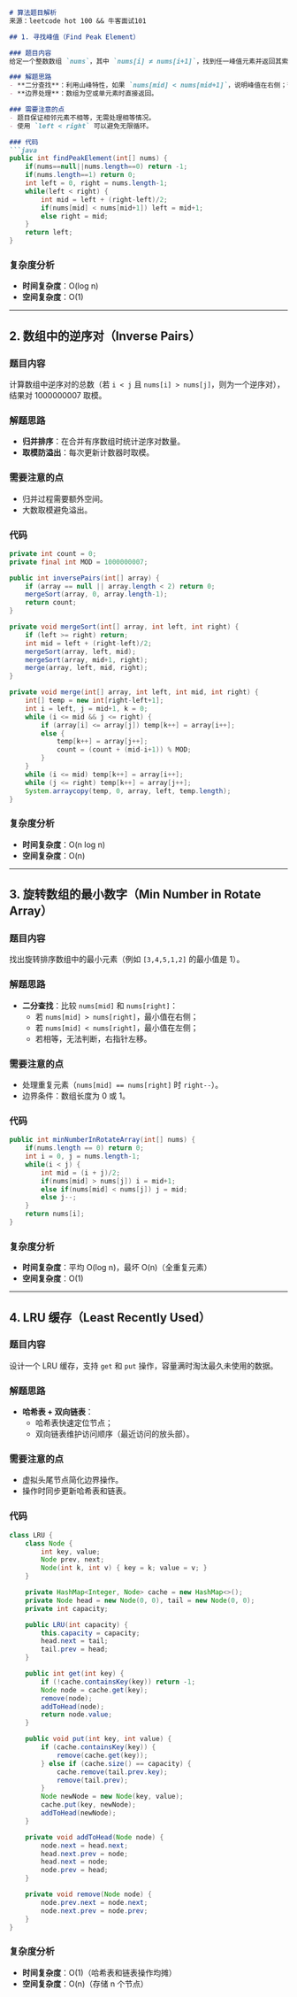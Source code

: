 ```markdown
# 算法题目解析
来源：leetcode hot 100 && 牛客面试101

## 1. 寻找峰值（Find Peak Element）

### 题目内容
给定一个整数数组 `nums`，其中 `nums[i] ≠ nums[i+1]`，找到任一峰值元素并返回其索引。峰值元素是指其值大于左右相邻值的元素。假设 `nums[-1] = nums[n] = -∞`。

### 解题思路
- **二分查找**：利用山峰特性，如果 `nums[mid] < nums[mid+1]`，说明峰值在右侧；否则在左侧。
- **边界处理**：数组为空或单元素时直接返回。

### 需要注意的点
- 题目保证相邻元素不相等，无需处理相等情况。
- 使用 `left < right` 可以避免无限循环。

### 代码
```java
public int findPeakElement(int[] nums) {
    if(nums==null||nums.length==0) return -1;
    if(nums.length==1) return 0;
    int left = 0, right = nums.length-1;
    while(left < right) {
        int mid = left + (right-left)/2;
        if(nums[mid] < nums[mid+1]) left = mid+1;
        else right = mid;
    }
    return left;
}
```

### 复杂度分析
- **时间复杂度**：O(log n)
- **空间复杂度**：O(1)

---

## 2. 数组中的逆序对（Inverse Pairs）

### 题目内容
计算数组中逆序对的总数（若 `i < j` 且 `nums[i] > nums[j]`，则为一个逆序对），结果对 1000000007 取模。

### 解题思路
- **归并排序**：在合并有序数组时统计逆序对数量。
- **取模防溢出**：每次更新计数器时取模。

### 需要注意的点
- 归并过程需要额外空间。
- 大数取模避免溢出。

### 代码
```java
private int count = 0;
private final int MOD = 1000000007;

public int inversePairs(int[] array) {
    if (array == null || array.length < 2) return 0;
    mergeSort(array, 0, array.length-1);
    return count;
}

private void mergeSort(int[] array, int left, int right) {
    if (left >= right) return;
    int mid = left + (right-left)/2;
    mergeSort(array, left, mid);
    mergeSort(array, mid+1, right);
    merge(array, left, mid, right);
}

private void merge(int[] array, int left, int mid, int right) {
    int[] temp = new int[right-left+1];
    int i = left, j = mid+1, k = 0;
    while (i <= mid && j <= right) {
        if (array[i] <= array[j]) temp[k++] = array[i++];
        else {
            temp[k++] = array[j++];
            count = (count + (mid-i+1)) % MOD;
        }
    }
    while (i <= mid) temp[k++] = array[i++];
    while (j <= right) temp[k++] = array[j++];
    System.arraycopy(temp, 0, array, left, temp.length);
}
```

### 复杂度分析
- **时间复杂度**：O(n log n)
- **空间复杂度**：O(n)

---

## 3. 旋转数组的最小数字（Min Number in Rotate Array）

### 题目内容
找出旋转排序数组中的最小元素（例如 `[3,4,5,1,2]` 的最小值是 1）。

### 解题思路
- **二分查找**：比较 `nums[mid]` 和 `nums[right]`：
    - 若 `nums[mid] > nums[right]`，最小值在右侧；
    - 若 `nums[mid] < nums[right]`，最小值在左侧；
    - 若相等，无法判断，右指针左移。

### 需要注意的点
- 处理重复元素（`nums[mid] == nums[right]` 时 `right--`）。
- 边界条件：数组长度为 0 或 1。

### 代码
```java
public int minNumberInRotateArray(int[] nums) {
    if(nums.length == 0) return 0;
    int i = 0, j = nums.length-1;
    while(i < j) {
        int mid = (i + j)/2;
        if(nums[mid] > nums[j]) i = mid+1;
        else if(nums[mid] < nums[j]) j = mid;
        else j--;
    }
    return nums[i];
}
```

### 复杂度分析
- **时间复杂度**：平均 O(log n)，最坏 O(n)（全重复元素）
- **空间复杂度**：O(1)

---

## 4. LRU 缓存（Least Recently Used）

### 题目内容
设计一个 LRU 缓存，支持 `get` 和 `put` 操作，容量满时淘汰最久未使用的数据。

### 解题思路
- **哈希表 + 双向链表**：
    - 哈希表快速定位节点；
    - 双向链表维护访问顺序（最近访问的放头部）。

### 需要注意的点
- 虚拟头尾节点简化边界操作。
- 操作时同步更新哈希表和链表。

### 代码
```java
class LRU {
    class Node {
        int key, value;
        Node prev, next;
        Node(int k, int v) { key = k; value = v; }
    }

    private HashMap<Integer, Node> cache = new HashMap<>();
    private Node head = new Node(0, 0), tail = new Node(0, 0);
    private int capacity;

    public LRU(int capacity) {
        this.capacity = capacity;
        head.next = tail;
        tail.prev = head;
    }

    public int get(int key) {
        if (!cache.containsKey(key)) return -1;
        Node node = cache.get(key);
        remove(node);
        addToHead(node);
        return node.value;
    }

    public void put(int key, int value) {
        if (cache.containsKey(key)) {
            remove(cache.get(key));
        } else if (cache.size() == capacity) {
            cache.remove(tail.prev.key);
            remove(tail.prev);
        }
        Node newNode = new Node(key, value);
        cache.put(key, newNode);
        addToHead(newNode);
    }

    private void addToHead(Node node) {
        node.next = head.next;
        head.next.prev = node;
        head.next = node;
        node.prev = head;
    }

    private void remove(Node node) {
        node.prev.next = node.next;
        node.next.prev = node.prev;
    }
}
```

### 复杂度分析
- **时间复杂度**：O(1)（哈希表和链表操作均摊）
- **空间复杂度**：O(n)（存储 n 个节点）
``` 
